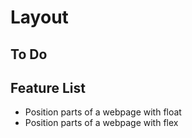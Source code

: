 # Layout

## To Do

## Feature List
* Position parts of a webpage with float
* Position parts of a webpage with flex
